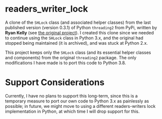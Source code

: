 # readers_writer_lock

A clone of the `SHLock` class (and associated helper classes) from the last published version
(version 0.3.1) of Python `threading2` from PyPi, written by __Ryan Kelly__ (see
[the original project](https://github.com/rfk/threading2)).  I created this clone
since we needed to continue using the `SHLock` class in Python 3.x, and the original had stopped
being maintained (it is archived), and was stuck at Python 2.x.

This project keeps only the `SHLock` class (and its essential helper classes and components)
from the original `threading2` package.  The only modifications I have made is to port this code
to Python 3.8.

Support Considerations
======================
Currently, I have no plans to support this long-term, since this is a temporary measure to
port our own code to Python 3.x as painlessly as possible; in future, we might move to using
a different readers-writers lock implementation in Python, at which time I will drop support
for this.

